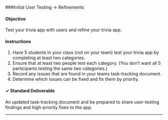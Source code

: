 ###Initial User Testing → Refinements

#### Objective

Test your trivia app with users and refine your trivia app.

#### Instructions

1. Have 5 students in your class (not on your team) test your trivia app by completing at least two categories. 
2. Ensure that at least two people test each category. (You don’t want all 5 participants testing the same two categories.)
3. Record any issues that are found in your teams task-tracking document. 
4. Determine which issues can be fixed and fix them by priority.

#### ✓ Standard Deliverable

An updated task-tracking document and be prepared to share user-testing findings and high-priority fixes to the app.


---
